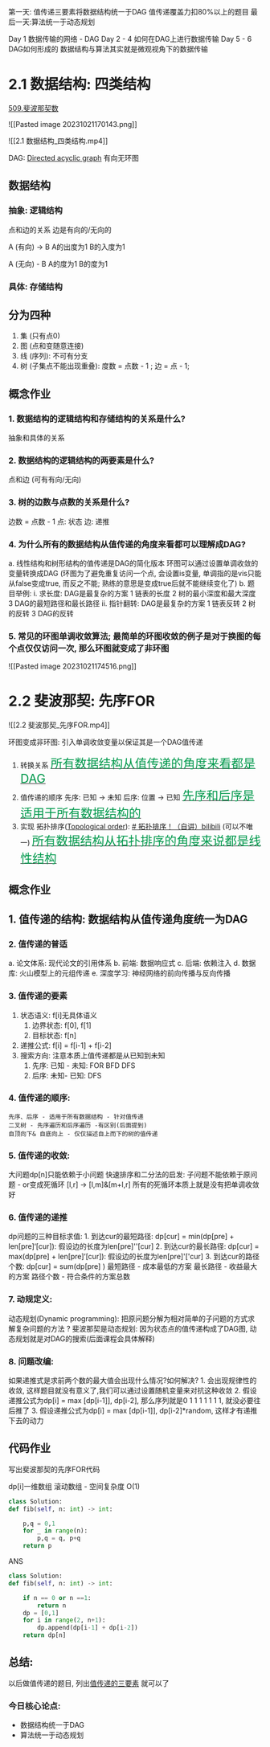 
第一天: 值传递三要素将数据结构统一于DAG
值传递覆盖力扣80%以上的题目
最后一天:算法统一于动态规划



Day 1 数据传输的网络 - DAG
Day 2 - 4 如何在DAG上进行数据传输
Day 5 - 6 DAG如何形成的
数据结构与算法其实就是微观视角下的数据传输

# 2.1 数据结构: 四类结构

[509.斐波那契数](https://leetcode.cn/problems/fibonacci-number/description/)

![[Pasted image 20231021170143.png]]

![[2.1 数据结构_四类结构.mp4]]


DAG: [Directed acyclic graph](https://en.wikipedia.org/wiki/Directed_acyclic_graph)  有向无环图

## 数据结构
### 抽象: 逻辑结构
点和边的关系
边是有向的/无向的

A                       (有向)    ->        B
A的出度为1                   B的入度为1

A                         (无向)  -                B
A的度为1                         B的度为1


### 具体: 存储结构

## 分为四种
1. 集 (只有点0)
2. 图 (点和变随意连接)
3. 线 (序列): 不可有分支
4. 树 (子集点不能出现重叠): 度数 = 点数 - 1 ; 边 = 点 - 1;


## 概念作业
### 1. 数据结构的逻辑结构和存储结构的关系是什么?
抽象和具体的关系
### 2. 数据结构的逻辑结构的两要素是什么?
点和边 (可有有向/无向)
### 3. 树的边数与点数的关系是什么?
边数 = 点数 - 1 
点: 状态
边: 递推
### 4. 为什么所有的数据结构从值传递的角度来看都可以理解成DAG?
a. 线性结构和树形结构的值传递是DAG的简化版本
环图可以通过设置单调收敛的变量转换成DAG (环图为了避免重复访问一个点, 会设置is变量, 单调指的是vis只能从false变成true, 而反之不能; 熟练的意思是变成true后就不能继续变化了)
b. 题目举例:
	i. 求长度: DAG是最复杂的方案
		1 链表的长度
		2 树的最小深度和最大深度
		3 DAG的最短路径和最长路径
	ii. 指针翻转: DAG是最复杂的方案
		1 链表反转
		2 树的反转
		3 DAG的反转 
### 5. 常见的环图单调收敛算法; 最简单的环图收敛的例子是对于换图的每个点仅仅访问一次, 那么环图就变成了非环图
![[Pasted image 20231021174516.png]]

# 2.2 斐波那契: 先序FOR
![[2.2 斐波那契_先序FOR.mp4]] 

环图变成非环图: 引入单调收敛变量以保证其是一个DAG值传递
1. 转换关系
<u><font color = #00994C size = 5>所有数据结构从值传递的角度来看都是DAG</font></u>
2. 值传递的顺序
	先序: 已知 -> 未知
	后序: 位置 -> 已知
<u><font color = #00994C size = 5>先序和后序是适用于所有数据结构的</font></u>
3. 实现
	拓扑排序([Topological order](https://en.wikipedia.org/wiki/Topological_sorting)): [# 拓扑排序！（自讲）bilibili]( https://www.bilibili.com/video/BV1HL411E7TE/?spm_id_from=333.337.search-card.all.click&vd_source=c2e1aa56e950c5a8edda7fb95282ba1a)
	(可以不唯一)
<u><font color = #00994C size = 5>所有数据结构从拓扑排序的角度来说都是线性结构</font></u>


## 概念作业
## 1. 值传递的结构: 数据结构从值传递角度统一为DAG
### 2. 值传递的普适
a. 论文体系: 现代论文的引用体系
b. 前端: 数据响应式
c. 后端: 依赖注入
d. 数据库: 火山模型上的元组传递
e. 深度学习: 神经网络的前向传播与反向传播
### 3. 值传递的要素
1. 状态语义: f[i]无具体语义
	1. 边界状态:  f[0], f[1]
	2. 目标状态: f[n]
2. 递推公式: f[i] = f[i-1] + f[i-2]
3. 搜索方向: 注意本质上值传递都是从已知到未知
	1. 先序: 已知 - 未知: FOR BFD DFS
	2. 后序: 未知- 已知: DFS
### 4. 值传递的顺序:
	先序、后序 - 适用于所有数据结构 - 针对值传递
	二叉树 - 先序遍历和后序遍历 -有区别(后面提到)
	自顶向下& 自底向上 - 仅仅描述自上而下的树的值传递
### 5. 值传递的收敛:
大问题dp[n]只能依赖于小问题
快速排序和二分法的启发: 子问题不能依赖于原问题 - or变成死循环
[l,r] -> [l,m]&[m+l,r]
所有的死循环本质上就是没有把单调收敛好
### 6. 值传递的递推
dp问题的三种目标求值:
	1. 到达cur的最短路径: dp[cur] = min(dp[pre] + len[pre]‘[cur]): 假设边的长度为len[pre]''[cur]
	2. 到达cur的最长路径: dp[cur] = max(dp[pre] + len[pre]‘[cur]): 假设边的长度为len[pre]'['cur]
	3. 到达cur的路径个数: dp[cur] = sum(dp[pre] )
最短路径 - 成本最低的方案
最长路径 - 收益最大的方案
路径个数 - 符合条件的方案总数
### 7. 动规定义: 
动态规划(Dynamic programming): 把原问题分解为相对简单的子问题的方式求解复杂问题的方法
? 斐波那契是动态规划: 因为状态点的值传递构成了DAG图, 动态规划就是对DAG的搜索(后面课程会具体解释)
### 8. 问题改编: 
如果递推式是求前两个数的最大值会出现什么情况?如何解决?
	1. 会出现规律性的收敛, 这样题目就没有意义了,我们可以通过设置随机变量来对抗这种收敛
	2. 假设递推公式为dp[i] = max [dp[i-1]], dp[i-2], 那么序列就是0 1 1 1 1 1 1 1, 就没必要往后推了
	3. 假设递推公式为dp[i] = max [dp[i-1]], dp[i-2]*random, 这样才有递推下去的动力

## 代码作业
写出斐波那契的先序FOR代码

dp[i]一维数组
滚动数组 - 空间复杂度 O(1)

```python
class Solution:
def fib(self, n: int) -> int:

	p,q = 0,1
	for _ in range(n):
		p,q = q, p+q
	return p
```

ANS
```python
class Solution:
def fib(self, n: int) -> int:

	if n == 0 or n ==1:
		return n
	dp = [0,1]
	for i in range(2, n+1):
		dp.append(dp[i-1] + dp[i-2])
	return dp[n]
```



## 总结:
以后做值传递的题目, 列出[值传递的三要素](#3.值传递的要素) 就可以了

### 今日核心论点:
- 数据结构统一于DAG
- 算法统一于动态规划



